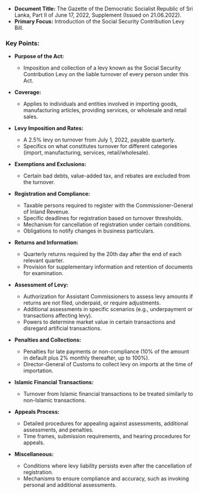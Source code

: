- **Document Title:** The Gazette of the Democratic Socialist Republic of Sri Lanka, Part II of June 17, 2022, Supplement (Issued on 21.06.2022).
- **Primary Focus:** Introduction of the Social Security Contribution Levy Bill.
  
### Key Points:

- **Purpose of the Act:**
  - Imposition and collection of a levy known as the Social Security Contribution Levy on the liable turnover of every person under this Act.

- **Coverage:**
  - Applies to individuals and entities involved in importing goods, manufacturing articles, providing services, or wholesale and retail sales.

- **Levy Imposition and Rates:**
  - A 2.5% levy on turnover from July 1, 2022, payable quarterly.
  - Specifics on what constitutes turnover for different categories (import, manufacturing, services, retail/wholesale).

- **Exemptions and Exclusions:**
  - Certain bad debts, value-added tax, and rebates are excluded from the turnover.
  
- **Registration and Compliance:**
  - Taxable persons required to register with the Commissioner-General of Inland Revenue.
  - Specific deadlines for registration based on turnover thresholds.
  - Mechanism for cancellation of registration under certain conditions.
  - Obligations to notify changes in business particulars.
  
- **Returns and Information:**
  - Quarterly returns required by the 20th day after the end of each relevant quarter.
  - Provision for supplementary information and retention of documents for examination.

- **Assessment of Levy:**
  - Authorization for Assistant Commissioners to assess levy amounts if returns are not filed, underpaid, or require adjustments.
  - Additional assessments in specific scenarios (e.g., underpayment or transactions affecting levy).
  - Powers to determine market value in certain transactions and disregard artificial transactions.

- **Penalties and Collections:**
  - Penalties for late payments or non-compliance (10% of the amount in default plus 2% monthly thereafter, up to 100%).
  - Director-General of Customs to collect levy on imports at the time of importation.
  
- **Islamic Financial Transactions:**
  - Turnover from Islamic financial transactions to be treated similarly to non-Islamic transactions.

- **Appeals Process:**
  - Detailed procedures for appealing against assessments, additional assessments, and penalties.
  - Time frames, submission requirements, and hearing procedures for appeals.

- **Miscellaneous:**
  - Conditions where levy liability persists even after the cancellation of registration.
  - Mechanisms to ensure compliance and accuracy, such as invoking personal and additional assessments.